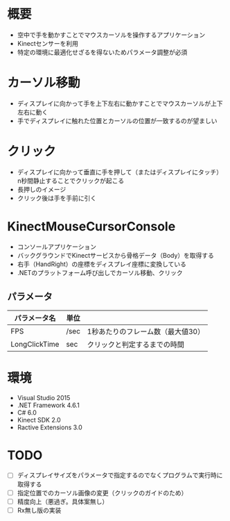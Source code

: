 # 概要
- 空中で手を動かすことでマウスカーソルを操作するアプリケーション
- Kinectセンサーを利用
- 特定の環境に最適化せざるを得ないためパラメータ調整が必須

# カーソル移動
- ディスプレイに向かって手を上下左右に動かすことでマウスカーソルが上下左右に動く
- 手でディスプレイに触れた位置とカーソルの位置が一致するのが望ましい

# クリック
- ディスプレイに向かって垂直に手を押して（またはディスプレイにタッチ）n秒間静止することでクリックが起こる
- 長押しのイメージ
- クリック後は手を手前に引く

# KinectMouseCursorConsole
- コンソールアプリケーション
- バックグラウンドでKinectサービスから骨格データ（Body）を取得する
- 右手（HandRight）の座標をディスプレイ座標に変換している
- .NETのプラットフォーム呼び出しでカーソル移動、クリック

## パラメータ

|パラメータ名|単位||
| - | - | - |
|FPS|/sec|1秒あたりのフレーム数（最大値30）|
|LongClickTime|sec|クリックと判定するまでの時間|

# 環境
- Visual Studio 2015
- .NET Framework 4.6.1
- C# 6.0
- Kinect SDK 2.0
- Ractive Extensions 3.0

# TODO
- [ ] ディスプレイサイズをパラメータで指定するのでなくプログラムで実行時に取得する
- [ ] 指定位置でのカーソル画像の変更（クリックのガイドのため）
- [ ] 精度向上（悪過ぎ。具体案無し）
- [ ] Rx無し版の実装